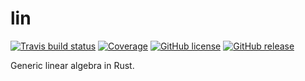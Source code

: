 # lin

[![Travis build status](https://img.shields.io/travis/hawkw/lin/master.svg?style=flat-square)](https://travis-ci.org/hawkw/lin)
[![Coverage](https://img.shields.io/codecov/c/github/lin/master.svg?style=flat-square)](http://codecov.io/github/hawkw/lin?branch=master)
[![GitHub license](https://img.shields.io/github/license/hawkw/lin.svg?style=flat-square)](https://github.com/hawkw/lin/blob/master/LICENSE)
[![GitHub release](https://img.shields.io/github/release/hawkw/lin.svg?style=flat-square)](https://github.com/hawkw/lin/releases)

Generic linear algebra in Rust.
